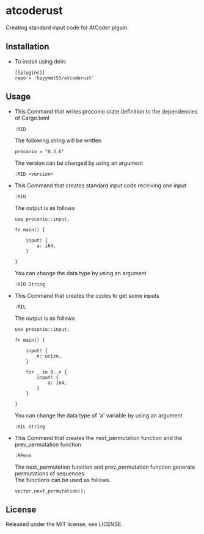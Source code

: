 atcoderust
==
Creating standard input code for AtCoder plguin.


Installation
--
* To install using dein:
  ```
  [[plugins]]
  repo = 'kzyymmt53/atcoderust'
  ```

Usage
--
* This Command that writes proconio crate definition to the dependencies of Cargo.toml
  ```
  :RID
  ```
  The following string will be written
  ```
  proconio = "0.3.6"
  ```

  The version can be changed by using an argument
  ```                                            
  :RID <version>                             
  ```  

* This Command that creates standard input code receiving one input 
  ```
  :RIO
  ```
   
  The output is as follows
  ```
  use proconio::input;
 
  fn main() {
 
      input! {
          a: i64,
      }
 
  }   
  ```
 
  You can change the data type by using an argument
  ```
  :RIO String
  ```

* This Command that creates the codes to get some inputs
  ```
  :RIL
  ```
  
  The output is as follows
  ```
  use proconio::input;
 
  fn main() {
 
      input! {
          n: usize,
      }
 
      for _ in 0..n {
          input! {
              a: i64,
          }
      }
 
  }
  ```

  You can change the data type of 'a' variable by using an argument
  ```
  :RIL String
  ```

* This Command that creates the next_permutation function and the prev_permutation function
  ```
  :RPerm
  ```

  The next_permutation function and prev_permutation function generate permutations of sequences.  
  The functions can be used as follows.
  ```
  vector.next_permutation();
  ```

License
--
Released under the MIT license, see LICENSE.
